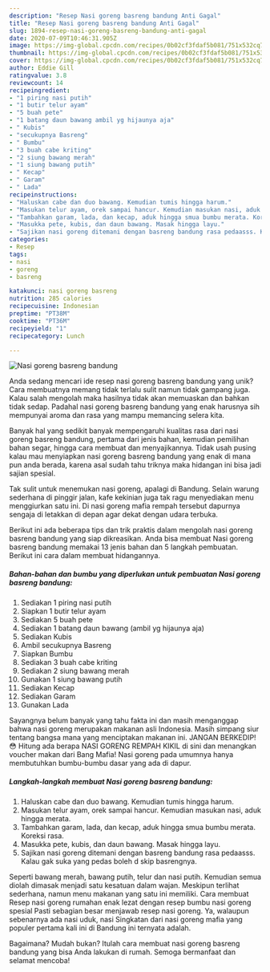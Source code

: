 ```yaml
---
description: "Resep Nasi goreng basreng bandung Anti Gagal"
title: "Resep Nasi goreng basreng bandung Anti Gagal"
slug: 1894-resep-nasi-goreng-basreng-bandung-anti-gagal
date: 2020-07-09T10:46:31.905Z
image: https://img-global.cpcdn.com/recipes/0b02cf3fdaf5b081/751x532cq70/nasi-goreng-basreng-bandung-foto-resep-utama.jpg
thumbnail: https://img-global.cpcdn.com/recipes/0b02cf3fdaf5b081/751x532cq70/nasi-goreng-basreng-bandung-foto-resep-utama.jpg
cover: https://img-global.cpcdn.com/recipes/0b02cf3fdaf5b081/751x532cq70/nasi-goreng-basreng-bandung-foto-resep-utama.jpg
author: Eddie Gill
ratingvalue: 3.8
reviewcount: 14
recipeingredient:
- "1 piring nasi putih"
- "1 butir telur ayam"
- "5 buah pete"
- "1 batang daun bawang ambil yg hijaunya aja"
- " Kubis"
- "secukupnya Basreng"
- " Bumbu"
- "3 buah cabe kriting"
- "2 siung bawang merah"
- "1 siung bawang putih"
- " Kecap"
- " Garam"
- " Lada"
recipeinstructions:
- "Haluskan cabe dan duo bawang. Kemudian tumis hingga harum."
- "Masukan telur ayam, orek sampai hancur. Kemudian masukan nasi, aduk hingga merata."
- "Tambahkan garam, lada, dan kecap, aduk hingga smua bumbu merata. Koreksi rasa."
- "Masukka pete, kubis, dan daun bawang. Masak hingga layu."
- "Sajikan nasi goreng ditemani dengan basreng bandung rasa pedaasss. Kalau gak suka yang pedas boleh d skip basrengnya."
categories:
- Resep
tags:
- nasi
- goreng
- basreng

katakunci: nasi goreng basreng 
nutrition: 285 calories
recipecuisine: Indonesian
preptime: "PT38M"
cooktime: "PT36M"
recipeyield: "1"
recipecategory: Lunch

---
```



![Nasi goreng basreng bandung](https://img-global.cpcdn.com/recipes/0b02cf3fdaf5b081/751x532cq70/nasi-goreng-basreng-bandung-foto-resep-utama.jpg)

Anda sedang mencari ide resep nasi goreng basreng bandung yang unik? Cara membuatnya memang tidak terlalu sulit namun tidak gampang juga. Kalau salah mengolah maka hasilnya tidak akan memuaskan dan bahkan tidak sedap. Padahal nasi goreng basreng bandung yang enak harusnya sih mempunyai aroma dan rasa yang mampu memancing selera kita.

Banyak hal yang sedikit banyak mempengaruhi kualitas rasa dari nasi goreng basreng bandung, pertama dari jenis bahan, kemudian pemilihan bahan segar, hingga cara membuat dan menyajikannya. Tidak usah pusing kalau mau menyiapkan nasi goreng basreng bandung yang enak di mana pun anda berada, karena asal sudah tahu triknya maka hidangan ini bisa jadi sajian spesial.

Tak sulit untuk menemukan nasi goreng, apalagi di Bandung. Selain warung sederhana di pinggir jalan, kafe kekinian juga tak ragu menyediakan menu menggiurkan satu ini. Di nasi goreng mafia rempah tersebut dapurnya sengaja di letakkan di depan agar dekat dengan udara terbuka.


Berikut ini ada beberapa tips dan trik praktis dalam mengolah nasi goreng basreng bandung yang siap dikreasikan. Anda bisa membuat Nasi goreng basreng bandung memakai 13 jenis bahan dan 5 langkah pembuatan. Berikut ini cara dalam membuat hidangannya.

<!--inarticleads1-->

##### Bahan-bahan dan bumbu yang diperlukan untuk pembuatan Nasi goreng basreng bandung:

1. Sediakan 1 piring nasi putih
1. Siapkan 1 butir telur ayam
1. Sediakan 5 buah pete
1. Sediakan 1 batang daun bawang (ambil yg hijaunya aja)
1. Sediakan  Kubis
1. Ambil secukupnya Basreng
1. Siapkan  Bumbu
1. Sediakan 3 buah cabe kriting
1. Sediakan 2 siung bawang merah
1. Gunakan 1 siung bawang putih
1. Sediakan  Kecap
1. Sediakan  Garam
1. Gunakan  Lada


Sayangnya belum banyak yang tahu fakta ini dan masih menganggap bahwa nasi goreng merupakan makanan asli Indonesia. Masih simpang siur tentang bangsa mana yang menciptakan makanan ini. JANGAN BERKEDIP! 😳 Hitung ada berapa NASI GORENG REMPAH KIKIL di sini dan menangkan voucher makan dari Bang Mafia! Nasi goreng pada umumnya hanya membutuhkan bumbu-bumbu dasar yang ada di dapur. 

<!--inarticleads2-->

##### Langkah-langkah membuat Nasi goreng basreng bandung:

1. Haluskan cabe dan duo bawang. Kemudian tumis hingga harum.
1. Masukan telur ayam, orek sampai hancur. Kemudian masukan nasi, aduk hingga merata.
1. Tambahkan garam, lada, dan kecap, aduk hingga smua bumbu merata. Koreksi rasa.
1. Masukka pete, kubis, dan daun bawang. Masak hingga layu.
1. Sajikan nasi goreng ditemani dengan basreng bandung rasa pedaasss. Kalau gak suka yang pedas boleh d skip basrengnya.


Seperti bawang merah, bawang putih, telur dan nasi putih. Kemudian semua diolah dimasak menjadi satu kesatuan dalam wajan. Meskipun terlihat sederhana, namun menu makanan yang satu ini memiliki. Cara membuat Resep nasi goreng rumahan enak lezat dengan resep bumbu nasi goreng spesial Pasti sebagian besar menjawab resep nasi goreng. Ya, walaupun sebenarnya ada nasi uduk, nasi Singkatan dari nasi goreng mafia yang populer pertama kali ini di Bandung ini ternyata adalah. 

Bagaimana? Mudah bukan? Itulah cara membuat nasi goreng basreng bandung yang bisa Anda lakukan di rumah. Semoga bermanfaat dan selamat mencoba!
